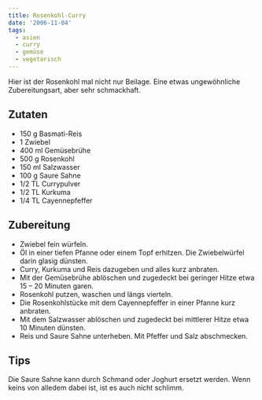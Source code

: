 ```yaml
---
title: Rosenkohl-Curry
date: '2006-11-04'
tags:
  - asien
  - curry
  - gemüse
  - vegetarisch
---
```


Hier ist der Rosenkohl mal nicht nur Beilage. Eine etwas ungewöhnliche Zubereitungsart, aber sehr schmackhaft.


## Zutaten

- 150 g Basmati-Reis
- 1 Zwiebel
- 400 ml Gemüsebrühe
- 500 g Rosenkohl
- 150 ml Salzwasser
- 100 g Saure Sahne
- 1/2 TL Currypulver
- 1/2 TL Kurkuma
- 1/4 TL Cayennepfeffer

## Zubereitung

- Zwiebel fein würfeln.
- Öl in einer tiefen Pfanne oder einem Topf erhitzen. Die Zwiebelwürfel darin glasig dünsten.
- Curry, Kurkuma und Reis dazugeben und alles kurz anbraten.
- Mit der Gemüsebrühe ablöschen und zugedeckt bei geringer Hitze etwa 15 – 20 Minuten garen.
- Rosenkohl putzen, waschen und längs vierteln.
- Die Rosenkohlstücke mit dem Cayennepfeffer in einer Pfanne kurz anbraten.
- Mit dem Salzwasser ablöschen und zugedeckt bei mittlerer Hitze etwa 10 Minuten dünsten.
- Reis und Saure Sahne unterheben. Mit Pfeffer und Salz abschmecken.

## Tips

Die Saure Sahne kann durch Schmand oder Joghurt ersetzt werden. Wenn keins von alledem dabei ist, ist es auch nicht schlimm.
